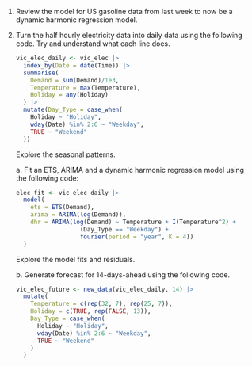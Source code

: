 1. Review the model for US gasoline data from last week to now be a dynamic harmonic regression model. 


2. Turn the half hourly electricity data into daily data using the following code. Try and understand what each line does.

    ```r
    vic_elec_daily <- vic_elec |>   
      index_by(Date = date(Time)) |> 
      summarise(                        
        Demand = sum(Demand)/1e3,       
        Temperature = max(Temperature), 
        Holiday = any(Holiday)          
      ) |> 
      mutate(Day_Type = case_when(       
        Holiday ~ "Holiday",             
        wday(Date) %in% 2:6 ~ "Weekday", 
        TRUE ~ "Weekend"                 
      )) 
    ```
    Explore the seasonal patterns.
    
    a. Fit an ETS, ARIMA and a dynamic harmonic regression model using the following code:
    
    ```r
    elec_fit <- vic_elec_daily |>
      model(
        ets = ETS(Demand),
        arima = ARIMA(log(Demand)),
        dhr = ARIMA(log(Demand) ~ Temperature + I(Temperature^2) + 
                      (Day_Type == "Weekday") + 
                      fourier(period = "year", K = 4))
      )
    ```
    Explore the model fits and residuals. 
    
    b. Generate forecast for 14-days-ahead using the following code. 
    
    ```r
    vic_elec_future <- new_data(vic_elec_daily, 14) |>
      mutate(
        Temperature = c(rep(32, 7), rep(25, 7)),
        Holiday = c(TRUE, rep(FALSE, 13)),
        Day_Type = case_when(
          Holiday ~ "Holiday",
          wday(Date) %in% 2:6 ~ "Weekday",
          TRUE ~ "Weekend"
        )
      )
    ```

